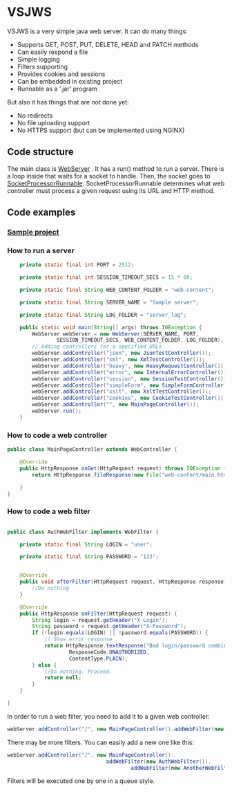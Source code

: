 # VSJWS
VSJWS is a very simple java web server. It can do many things:
* Supports GET, POST, PUT, DELETE, HEAD and PATCH methods
* Can easily respond a file
* Simple logging
* Filters supporting
* Provides cookies and sessions
* Can be embedded in existing project
* Runnable as a '.jar' program

But also it has things that are not done yet:
* No redirects
* No file uploading support
* No HTTPS support (but can be implemented using NGINX)


## Code structure

The main class is [WebServer](https://github.com/babobka/VSJWSEmbedded/blob/master/src/ru/babobka/vsjws/webserver/WebServer.java) . It has a run() method to run a server. There is a loop inside that waits for a socket to handle. Then, the socket goes to [SocketProcessorRunnable](https://github.com/babobka/VSJWSEmbedded/blob/master/src/ru/babobka/vsjws/runnable/SocketProcessorRunnable.java).
SocketProcessorRunnable determines what web controller must process a given request using its URL and HTTP method.

## Code examples

### [Sample project](https://github.com/babobka/VSJWSSamples) 

### How to run a server

```java
	private static final int PORT = 2512;

	private static final int SESSION_TIMEOUT_SECS = 15 * 60;

	private static final String WEB_CONTENT_FOLDER = "web-content";

	private static final String SERVER_NAME = "Sample server";

	private static final String LOG_FOLDER = "server_log";

	public static void main(String[] args) throws IOException {
		WebServer webServer = new WebServer(SERVER_NAME, PORT,
				SESSION_TIMEOUT_SECS, WEB_CONTENT_FOLDER, LOG_FOLDER);
		// Adding controllers for a specified URLs
		webServer.addController("json", new JsonTestController());
		webServer.addController("xml", new XmlTestController());
		webServer.addController("heavy", new HeavyRequestController());
		webServer.addController("error", new InternalErrorController());
		webServer.addController("session", new SessionTestController());
		webServer.addController("simpleForm", new SimpleFormController());
		webServer.addController("xslt", new XsltTestController());
		webServer.addController("cookies", new CookieTestController());
		webServer.addController("", new MainPageController());
		webServer.run();
	}

```

### How to code a web controller

```java
public class MainPageController extends WebController {

	@Override
	public HttpResponse onGet(HttpRequest request) throws IOException {
		return HttpResponse.fileResponse(new File("web-content/main.html"));

	}
}
```

### How to code a web filter
```java

public class AuthWebFilter implements WebFilter {

	private static final String LOGIN = "user";

	private static final String PASSWORD = "123";


	@Override
	public void afterFilter(HttpRequest request, HttpResponse response) {		
		//Do nothing
	}

	@Override
	public HttpResponse onFilter(HttpRequest request) {
		String login = request.getHeader("X-Login");
		String password = request.getHeader("X-Password");		
		if (!login.equals(LOGIN) || !password.equals(PASSWORD)) {
			// Show error response
			return HttpResponse.textResponse("Bad login/password combination",
					ResponseCode.UNAUTHORIZED,
					ContentType.PLAIN);
		} else {
			//Do nothing. Proceed.
			return null;
		}
	}

}
```

In order to run a web filter, you need to add it to a given web controller:
```java
webServer.addController("/", new MainPageController().addWebFilter(new AuthWebFilter()));
```
There may be more filters. You can easily add a new one like this:

```java
webServer.addController("/", new MainPageController().
								addWebFilter(new AuthWebFilter()).
										addWebFilter(new AnotherWebFilter()));
```
Filters will be executed one by one in a queue style.
